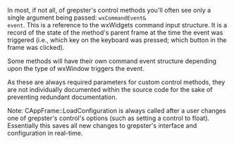 In most, if not all, of grepster's control methods you'll often see only a single argument being passed: <code>wxCommandEvent& event</code>. This is a reference to the wxWidgets command input structure. It is a record of the state of the method's parent frame at the time the event was triggered (i.e., which key on the keyboard was pressed; which button in the frame was clicked).

Some methods will have their own command event structure depending upon the type of wxWindow triggers the event.

As these are always required parameters for custom control methods, they are not individually documented within the source code for the sake of preventing redundant documentation.

Note: CAppFrame::LoadConfiguration is always called after a user changes one of grepster's control's options (such as setting a control to float). Essentially this saves all new changes to grepster's interface and configuration in real-time.